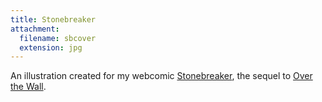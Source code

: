 ```yaml
---
title: Stonebreaker 
attachment: 
  filename: sbcover
  extension: jpg
---
```

An illustration created for my webcomic [Stonebreaker](http://stonebreakercomic.com), the sequel to [Over the Wall](http://www.overthewallcomic.com).